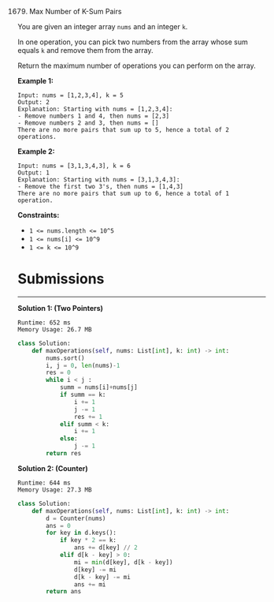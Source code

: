 1679. Max Number of K-Sum Pairs

You are given an integer array `nums` and an integer `k`.

In one operation, you can pick two numbers from the array whose sum equals `k` and remove them from the array.

Return the maximum number of operations you can perform on the array.

 

**Example 1:**
```
Input: nums = [1,2,3,4], k = 5
Output: 2
Explanation: Starting with nums = [1,2,3,4]:
- Remove numbers 1 and 4, then nums = [2,3]
- Remove numbers 2 and 3, then nums = []
There are no more pairs that sum up to 5, hence a total of 2 operations.
```

**Example 2:**
```
Input: nums = [3,1,3,4,3], k = 6
Output: 1
Explanation: Starting with nums = [3,1,3,4,3]:
- Remove the first two 3's, then nums = [1,4,3]
There are no more pairs that sum up to 6, hence a total of 1 operation.
```

**Constraints:**

* `1 <= nums.length <= 10^5`
* `1 <= nums[i] <= 10^9`
* `1 <= k <= 10^9`

# Submissions
---
**Solution 1: (Two Pointers)**
```
Runtime: 652 ms
Memory Usage: 26.7 MB
```
```python
class Solution:
    def maxOperations(self, nums: List[int], k: int) -> int:
        nums.sort()
        i, j = 0, len(nums)-1
        res = 0
        while i < j :
            summ = nums[i]+nums[j]
            if summ == k:
                i += 1
                j -= 1
                res += 1
            elif summ < k:
                i += 1
            else:
                j -= 1
        return res
```

**Solution 2: (Counter)**
```
Runtime: 644 ms
Memory Usage: 27.3 MB
```
```python
class Solution:
    def maxOperations(self, nums: List[int], k: int) -> int:
        d = Counter(nums)
        ans = 0
        for key in d.keys():
            if key * 2 == k:
                ans += d[key] // 2
            elif d[k - key] > 0:
                mi = min(d[key], d[k - key])
                d[key] -= mi     
                d[k - key] -= mi
                ans += mi
        return ans
```